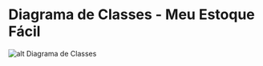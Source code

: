 # Diagrama de Classes - Meu Estoque Fácil

![alt Diagrama de Classes](https://github.com/alexandreggoncalves/appControleEstoque/blob/main/docs/diagramas-estaticos/diagramaMeuEstoqueFacil_final.drawio.png)
